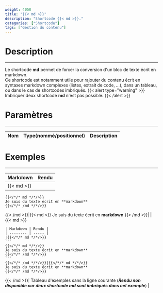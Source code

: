 ```yaml
---
weight: 4050
title: "{{< md >}}"
description: "Shortcode {{< md >}}."
categories: ["Shortcode"]
tags: ["Gestion du contenu"]
---
```


# Description
---

Le shortcode **md** permet de forcer la conversion d'un bloc de texte écrit en markdown.  
Ce shortcode est notamment utile pour rajouter du contenu écrit en syntaxes markdown complexes (listes, extrait de code, ...), dans un tableau, ou dans le cas de shortcodes imbriqués.
{{< alert type="warning" >}}
Imbriquer deux shortcode **md** n'est pas possible.
{{< /alert >}}

# Paramètres
---

| Nom | Type(nommé/positionnel) | Description |
| --- | ----------------------- | ----------- |

# Exemples
---

| Markdown | Rendu |
| -------- | ----- |
|{{< md >}}
```
{{</*/* md */*/>}}
Je suis du texte écrit en **markdown**
{{</*/* /md */*/>}}
```
{{< /md >}}|{{< md >}}
Je suis du texte écrit en **markdown**
{{< /md >}}|
|{{< md >}}
~~~
| Markdown | Rendu |
| -------- | ----- |
|{{</*/* md */*/>}}
```
{{</*/* md */*/>}}
Je suis du texte écrit en **markdown**
{{</*/* /md */*/>}}
```
{{</*/* /md */*/>}}|{{</*/* md */*/>}}
Je suis du texte écrit en **markdown**
{{</*/* /md */*/>}}
~~~
{{< /md >}}| Tableau d'exemples sans la ligne courante (***Rendu non disponible car deux shortcode md sont imbriqués dans cet exemple***) |

